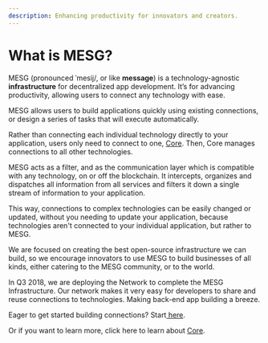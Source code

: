 ```yaml
---
description: Enhancing productivity for innovators and creators.
---
```


# What is MESG?

MESG \(pronounced ˈmesij/, or like **message**\) is a technology-agnostic **infrastructure** for decentralized app development. It’s for advancing productivity, allowing users to connect any technology with ease.

MESG allows users to build applications quickly using existing connections, or design a series of tasks that will execute automatically.

Rather than connecting each individual technology directly to your application, users only need to connect to one, [Core](mesg-core.md). Then, Core manages connections to all other technologies.

MESG acts as a filter, and as the communication layer which is compatible with any technology, on or off the blockchain. It intercepts, organizes and dispatches all information from all services and filters it down a single stream of information to your application.  
  
This way, connections to complex technologies can be easily changed or updated, without you needing to update your application, because technologies aren't connected to your individual application, but rather to MESG. 

We are focused on creating the best open-source infrastructure we can build, so we encourage innovators to use MESG to build businesses of all kinds, either catering to the MESG community, or to the world. 

In Q3 2018, we are deploying the Network to complete the MESG Infrastructure. Our network makes it very easy for developers to share and reuse connections to technologies. Making back-end app building a breeze.

Eager to get started building connections? Start[ here](https://docs.mesg.tech/~/edit/primary/start-here/run-a-node).  
  
Or if you want to learn more, click here to learn about [Core](mesg-core.md).

